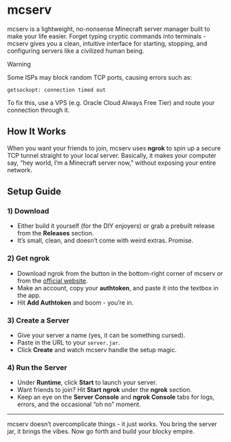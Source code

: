 # mcserv
mcserv is a lightweight, no-nonsense Minecraft server manager built to make your life easier. Forget typing cryptic commands into terminals - mcserv gives you a clean, intuitive interface for starting, stopping, and configuring servers like a civilized human being.

> [!WARNING]
> Some ISPs may block random TCP ports, causing errors such as:
> 
> ```
> getsockopt: connection timed out
> ```
> 
> To fix this, use a VPS (e.g. Oracle Cloud Always Free Tier) and route your connection through it.

## How It Works
When you want your friends to join, mcserv uses **ngrok** to spin up a secure TCP tunnel straight to your local server. Basically, it makes your computer say, “hey world, I’m a Minecraft server now,” without exposing your entire network.

## Setup Guide

### 1) Download
- Either build it yourself (for the DIY enjoyers) or grab a prebuilt release from the **Releases** section.  
- It’s small, clean, and doesn’t come with weird extras. Promise.

### 2) Get ngrok
- Download ngrok from the button in the bottom-right corner of mcserv or from the [official website](https://ngrok.com/).  
- Make an account, copy your **authtoken**, and paste it into the textbox in the app.  
- Hit **Add Authtoken** and boom - you’re in.

### 3) Create a Server
- Give your server a name (yes, it can be something cursed).  
- Paste in the URL to your `server.jar`.  
- Click **Create** and watch mcserv handle the setup magic.

### 4) Run the Server
- Under **Runtime**, click **Start** to launch your server.  
- Want friends to join? Hit **Start ngrok** under the **ngrok** section.  
- Keep an eye on the **Server Console** and **ngrok Console** tabs for logs, errors, and the occasional “oh no” moment.

---

mcserv doesn’t overcomplicate things - it just works. You bring the server jar, it brings the vibes. Now go forth and build your blocky empire.
